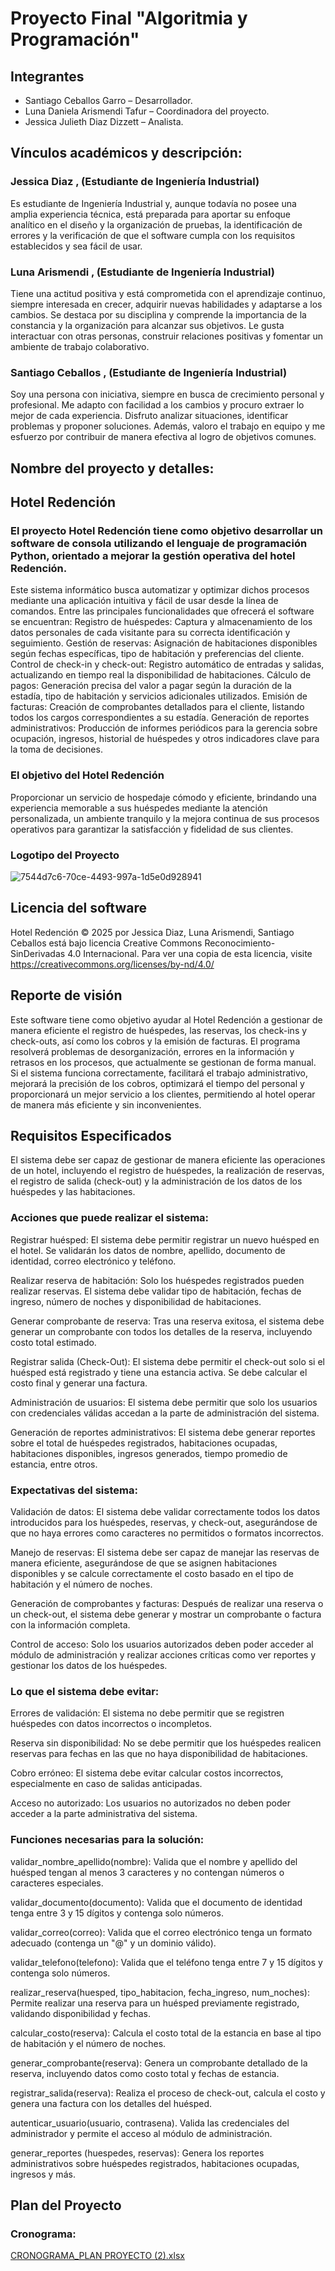 # Proyecto Final "Algoritmia y Programación" 

## Integrantes 

- Santiago Ceballos Garro – Desarrollador. 
- Luna Daniela Arismendi Tafur – Coordinadora del proyecto. 
- Jessica Julieth Diaz Dizzett – Analista.

## Vínculos académicos y descripción: 

### Jessica Diaz , (Estudiante de Ingeniería Industrial) 

Es estudiante de Ingeniería Industrial y, aunque todavía no posee una amplia experiencia técnica, está preparada para aportar su enfoque analítico en el diseño y la organización de pruebas, la identificación de errores y la verificación de que el software cumpla con los requisitos establecidos y sea fácil de usar. 

### Luna Arismendi , (Estudiante de Ingeniería Industrial) 

Tiene una actitud positiva y está comprometida con el aprendizaje continuo, siempre interesada en crecer, adquirir nuevas habilidades y adaptarse a los cambios. Se destaca por su disciplina y comprende la importancia de la constancia y la organización para alcanzar sus objetivos. Le gusta interactuar con otras personas, construir relaciones positivas y fomentar un ambiente de trabajo colaborativo. 

### Santiago Ceballos , (Estudiante de Ingeniería Industrial) 

Soy una persona con iniciativa, siempre en busca de crecimiento personal y profesional. Me adapto con facilidad a los cambios y procuro extraer lo mejor de cada experiencia. Disfruto analizar situaciones, identificar problemas y proponer soluciones. Además, valoro el trabajo en equipo y me esfuerzo por contribuir de manera efectiva al logro de objetivos comunes. 

## Nombre del proyecto y detalles: 

## Hotel Redención 

### El proyecto Hotel Redención tiene como objetivo desarrollar un software de consola utilizando el lenguaje de programación Python, orientado a mejorar la gestión operativa del hotel Redención.  

Este sistema informático busca automatizar y optimizar dichos procesos mediante una aplicación intuitiva y fácil de usar desde la línea de comandos. Entre las principales funcionalidades que ofrecerá el software se encuentran: Registro de huéspedes: Captura y almacenamiento de los datos personales de cada visitante para su correcta identificación y seguimiento. Gestión de reservas: Asignación de habitaciones disponibles según fechas específicas, tipo de habitación y preferencias del cliente. Control de check-in y check-out: Registro automático de entradas y salidas, actualizando en tiempo real la disponibilidad de habitaciones. Cálculo de pagos: Generación precisa del valor a pagar según la duración de la estadía, tipo de habitación y servicios adicionales utilizados. Emisión de facturas: Creación de comprobantes detallados para el cliente, listando todos los cargos correspondientes a su estadía. Generación de reportes administrativos: Producción de informes periódicos para la gerencia sobre ocupación, ingresos, historial de huéspedes y otros indicadores clave para la toma de decisiones.  

### El objetivo del Hotel Redención 

Proporcionar un servicio de hospedaje cómodo y eficiente, brindando una experiencia memorable a sus huéspedes mediante la atención personalizada, un ambiente tranquilo y la mejora continua de sus procesos operativos para garantizar la satisfacción y fidelidad de sus clientes. 

### Logotipo del Proyecto 
![7544d7c6-70ce-4493-997a-1d5e0d928941](https://github.com/user-attachments/assets/62dae58d-4d87-4325-972f-b96995c40185)

## Licencia del software 

 Hotel Redención © 2025 por Jessica Diaz, Luna Arismendi, Santiago Ceballos está bajo licencia Creative Commons Reconocimiento-SinDerivadas 4.0 Internacional. Para ver una copia de esta licencia, visite https://creativecommons.org/licenses/by-nd/4.0/ 
 
## Reporte de visión 

Este software tiene como objetivo ayudar al Hotel Redención a gestionar de manera eficiente el registro de huéspedes, las reservas, los check-ins y check-outs, así como los cobros y la emisión de facturas. El programa resolverá problemas de desorganización, errores en la información y retrasos en los procesos, que actualmente se gestionan de forma manual. Si el sistema funciona correctamente, facilitará el trabajo administrativo, mejorará la precisión de los cobros, optimizará el tiempo del personal y proporcionará un mejor servicio a los clientes, permitiendo al hotel operar de manera más eficiente y sin inconvenientes. 

## Requisitos Especificados

El sistema debe ser capaz de gestionar de manera eficiente las operaciones de un hotel, incluyendo el registro de huéspedes, la realización de reservas, el registro de salida (check-out) y la administración de los datos de los huéspedes y las habitaciones. 

### Acciones que puede realizar el sistema: 

Registrar huésped: El sistema debe permitir registrar un nuevo huésped en el hotel. Se validarán los datos de nombre, apellido, documento de identidad, correo electrónico y teléfono. 

Realizar reserva de habitación: Solo los huéspedes registrados pueden realizar reservas. El sistema debe validar tipo de habitación, fechas de ingreso, número de noches y disponibilidad de habitaciones. 

Generar comprobante de reserva: Tras una reserva exitosa, el sistema debe generar un comprobante con todos los detalles de la reserva, incluyendo costo total estimado. 

Registrar salida (Check-Out): El sistema debe permitir el check-out solo si el huésped está registrado y tiene una estancia activa. Se debe calcular el costo final y generar una factura. 

Administración de usuarios: El sistema debe permitir que solo los usuarios con credenciales válidas accedan a la parte de administración del sistema. 

Generación de reportes administrativos: El sistema debe generar reportes sobre el total de huéspedes registrados, habitaciones ocupadas, habitaciones disponibles, ingresos generados, tiempo promedio de estancia, entre otros.  

### Expectativas del sistema: 

Validación de datos: El sistema debe validar correctamente todos los datos introducidos para los huéspedes, reservas, y check-out, asegurándose de que no haya errores como caracteres no permitidos o formatos incorrectos. 

Manejo de reservas: El sistema debe ser capaz de manejar las reservas de manera eficiente, asegurándose de que se asignen habitaciones disponibles y se calcule correctamente el costo basado en el tipo de habitación y el número de noches. 

Generación de comprobantes y facturas: Después de realizar una reserva o un check-out, el sistema debe generar y mostrar un comprobante o factura con la información completa.

Control de acceso: Solo los usuarios autorizados deben poder acceder al módulo de administración y realizar acciones críticas como ver reportes y gestionar los datos de los huéspedes. 

### Lo que el sistema debe evitar: 

Errores de validación: El sistema no debe permitir que se registren huéspedes con datos incorrectos o incompletos. 

Reserva sin disponibilidad: No se debe permitir que los huéspedes realicen reservas para fechas en las que no haya disponibilidad de habitaciones. 

Cobro erróneo: El sistema debe evitar calcular costos incorrectos, especialmente en caso de salidas anticipadas. 

Acceso no autorizado: Los usuarios no autorizados no deben poder acceder a la parte administrativa del sistema. 

### Funciones necesarias para la solución: 

validar_nombre_apellido(nombre): Valida que el nombre y apellido del huésped tengan al menos 3 caracteres y no contengan números o caracteres especiales. 

validar_documento(documento): Valida que el documento de identidad tenga entre 3 y 15 dígitos y contenga solo números. 

validar_correo(correo): Valida que el correo electrónico tenga un formato adecuado (contenga un "@" y un dominio válido). 

validar_telefono(telefono): Valida que el teléfono tenga entre 7 y 15 dígitos y contenga solo números. 

realizar_reserva(huesped, tipo_habitacion, fecha_ingreso, num_noches): Permite realizar una reserva para un huésped previamente registrado, validando disponibilidad y 
fechas. 

calcular_costo(reserva): Calcula el costo total de la estancia en base al tipo de habitación y el número de noches. 

generar_comprobante(reserva): Genera un comprobante detallado de la reserva, incluyendo datos como costo total y fechas de estancia. 

registrar_salida(reserva): Realiza el proceso de check-out, calcula el costo y genera una factura con los detalles del huésped. 

autenticar_usuario(usuario, contrasena). Valida las credenciales del administrador y permite el acceso al módulo de administración. 

generar_reportes (huespedes, reservas): Genera los reportes administrativos sobre huéspedes registrados, habitaciones ocupadas, ingresos y más. 

## Plan del Proyecto
### Cronograma:

[CRONOGRAMA_PLAN PROYECTO (2).xlsx](https://github.com/user-attachments/files/20218852/CRONOGRAMA_PLAN.PROYECTO.2.xlsx)
